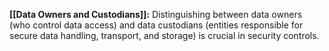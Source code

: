 **[[Data Owners and Custodians]]:** Distinguishing between data owners (who control data access) and data custodians (entities responsible for secure data handling, transport, and storage) is crucial in security controls.
